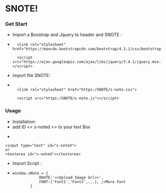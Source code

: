 # SNOTE!
### Get Start
  - Import a Boostrap and Jquery to header and SNOTE :
- ```
    <link rel="stylesheet" href="https://maxcdn.bootstrapcdn.com/bootstrap/4.3.1/css/bootstrap.min.css">

    <script src="https://ajax.googleapis.com/ajax/libs/jquery/3.4.1/jquery.min.js"></script>
- import file SNOTE:
- ```
    
    <link rel="stylesheet" href="https:/SNOTE/s-note.css">
    
    <script src="https:/SNOTE/s-note.js"></script>

### Usage
  - Installation:
  - add ID << s-noted >> to your text Box
   - ```
    <input type="text" id="s-noted">
    or
    <textarea id="s-noted"></textarea>
   
  
  - Import Script :
  - ```
    window.sNote = {
                ROUTE:'<<Upload Image Url>>',
                FONT:['Font1','Font2',...], //More Font
            }

